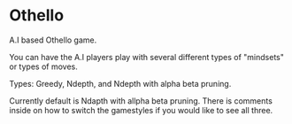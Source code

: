 # Othello
A.I based Othello game.

You can have the A.I players play with several different types of "mindsets" or types of moves.

Types: Greedy, Ndepth, and Ndepth with alpha beta pruning.



Currently default is Ndapth with allpha beta pruning. There is comments inside on how to switch the gamestyles if you would like to see all three.
